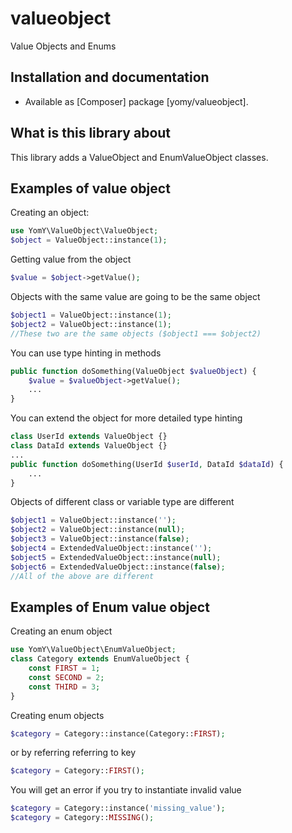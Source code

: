 # valueobject
Value Objects and Enums

## Installation and documentation

- Available as [Composer] package [yomy/valueobject].

## What is this library about

This library adds a ValueObject and EnumValueObject classes.

## Examples of value object
Creating an object:
```php
use YomY\ValueObject\ValueObject;
$object = ValueObject::instance(1);
```

Getting value from the object
```php
$value = $object->getValue();
```

Objects with the same value are going to be the same object

```php
$object1 = ValueObject::instance(1);
$object2 = ValueObject::instance(1);
//These two are the same objects ($object1 === $object2)
```

You can use type hinting in methods
```php
public function doSomething(ValueObject $valueObject) {
    $value = $valueObject->getValue();
    ...
}
```

You can extend the object for more detailed type hinting
```php
class UserId extends ValueObject {}
class DataId extends ValueObject {}
...
public function doSomething(UserId $userId, DataId $dataId) {
    ...
}
```

Objects of different class or variable type are different 
```php
$object1 = ValueObject::instance('');
$object2 = ValueObject::instance(null);
$object3 = ValueObject::instance(false);
$object4 = ExtendedValueObject::instance('');
$object5 = ExtendedValueObject::instance(null);
$object6 = ExtendedValueObject::instance(false);
//All of the above are different
```

## Examples of Enum value object

Creating an enum object
```php
use YomY\ValueObject\EnumValueObject;
class Category extends EnumValueObject {
    const FIRST = 1;
    const SECOND = 2;
    const THIRD = 3;
}
```

Creating enum objects
```php
$category = Category::instance(Category::FIRST);
```
or by referring referring to key
```php
$category = Category::FIRST();
```

You will get an error if you try to instantiate invalid value
```php
$category = Category::instance('missing_value');
$category = Category::MISSING();
```